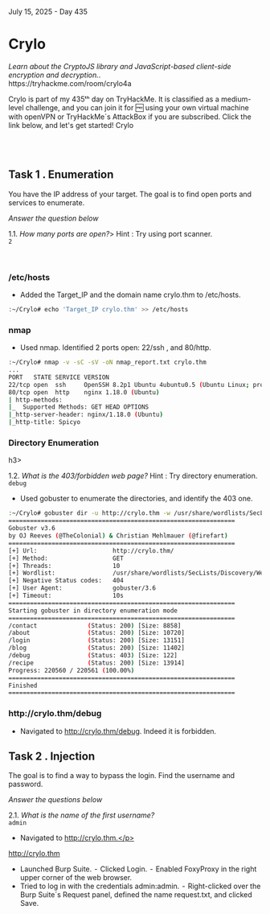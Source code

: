 <p>July 15, 2025 - Day 435</p>
<h1>Crylo</h1>
<p><em>Learn about the CryptoJS library and JavaScript-based client-side encryption and decryption.</em>.<br>
https://tryhackme.com/room/crylo4a<br>
<p>Crylo is part of my 435ᵗʰ day on TryHackMe. It is classified as a medium-level challenge, and you can join it for 🆓 using your own virtual machine with openVPN or TryHackMe´s AttackBox if you are subscribed. Click the link below, and let's get started!
Crylo</p>

<br>

<br>

<h2>Task 1 . Enumeration</h2>
<p>You have the IP address of your target. The goal is to find open ports and services to enumerate.</p>
<p><em>Answer the question below</em></p>
<p>1.1. <em>How many ports are open?</em>> Hint : Try using port scanner.<br>
<code>2</code></p>


<br>

<h3>/etc/hosts</h3>
<p>
  
- Added the Target_IP and the domain name crylo.thm to /etc/hosts.</p>

```bash
:~/Crylo# echo 'Target_IP crylo.thm' >> /etc/hosts
```

<h3>nmap</h3>
<p>

  - Used nmap. Identified 2 ports open: 22/ssh , and 80/http.</p>


```bash
:~/Crylo# nmap -v -sC -sV -oN nmap_report.txt crylo.thm
...
PORT   STATE SERVICE VERSION
22/tcp open  ssh     OpenSSH 8.2p1 Ubuntu 4ubuntu0.5 (Ubuntu Linux; protocol 2.0)
80/tcp open  http    nginx 1.18.0 (Ubuntu)
| http-methods: 
|_  Supported Methods: GET HEAD OPTIONS
|_http-server-header: nginx/1.18.0 (Ubuntu)
|_http-title: Spicyo
```


<h3>Directory Enumeration</h3>h3>
<p>1.2. <em>What is the 403/forbidden web page?</em> Hint : Try directory enumeration.<br>
<code>debug</code></p>

<p>
  
- Used gobuster to enumerate the directories, and identify the 403 one.</p>

```bash
:~/Crylo# gobuster dir -u http://crylo.thm -w /usr/share/wordlists/SecLists/Discovery/Web-Content/directory-list-2.3-medium.txt
===============================================================
Gobuster v3.6
by OJ Reeves (@TheColonial) & Christian Mehlmauer (@firefart)
===============================================================
[+] Url:                     http://crylo.thm/
[+] Method:                  GET
[+] Threads:                 10
[+] Wordlist:                /usr/share/wordlists/SecLists/Discovery/Web-Content/directory-list-2.3-medium.txt
[+] Negative Status codes:   404
[+] User Agent:              gobuster/3.6
[+] Timeout:                 10s
===============================================================
Starting gobuster in directory enumeration mode
===============================================================
/contact              (Status: 200) [Size: 8858]
/about                (Status: 200) [Size: 10720]
/login                (Status: 200) [Size: 13151]
/blog                 (Status: 200) [Size: 11402]
/debug                (Status: 403) [Size: 122]
/recipe               (Status: 200) [Size: 13914]
Progress: 220560 / 220561 (100.00%)
===============================================================
Finished
===============================================================
```

<p>

<h3>http://crylo.thm/debug</h3>
  
-  Navigated to http://crylo.thm/debug. Indeed it is forbidden.</p>

<h2>Task 2 . Injection</h2>
<p>The goal is to find a way to bypass the login. Find the username and password.</p>
<p><em>Answer the questions below</em></p>

<p>2.1. <em>What is the name of the first username?</em><br>
<code>admin</code>
  
<p>

- Navigated to http://crylo.thm.</p>

http://crylo.thm
-  Launched Burp Suite.
 -  Clicked Login.
 -  Enabled FoxyProxy in the right upper corner of the web browser.
-  Tried to log in with the credentials admin:admin.
 -  Right-clicked over the Burp Suite´s Request panel, defined the name request.txt, and clicked Save.
